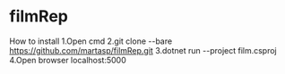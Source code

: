 # filmRep
How to install
1.Open cmd
2.git clone --bare https://github.com/martasp/filmRep.git
3.dotnet run --project film.csproj
4.Open browser localhost:5000
